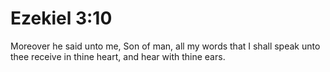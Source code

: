 # Ezekiel 3:10

Moreover he said unto me, Son of man, all my words that I shall speak unto thee receive in thine heart, and hear with thine ears.